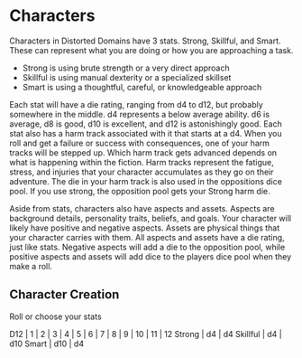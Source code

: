 # Characters

Characters in Distorted Domains have 3 stats. Strong, Skillful, and Smart. These can represent what you are doing or how you are approaching a task.

- Strong is using brute strength or a very direct approach
- Skillful is using manual dexterity or a specialized skillset
- Smart is using a thoughtful, careful, or knowledgeable approach

Each stat will have a die rating, ranging from d4 to d12, but probably somewhere in the middle.
d4 represents a below average ability. d6 is average, d8 is good, d10 is excellent, and d12 is astonishingly good.
Each stat also has a harm track associated with it that starts at a d4.
When you roll and get a failure or success with consequences, one of your harm tracks will be stepped up.
Which harm track gets advanced depends on what is happening within the fiction.
Harm tracks represent the fatigue, stress, and injuries that your character accumulates as they go on their adventure.
The die in your harm track is also used in the oppositions dice pool. If you use strong, the opposition pool gets your Strong harm die.

Aside from stats, characters also have aspects and assets. Aspects are background details, personality traits, beliefs, and goals. Your character will likely have positive and negative aspects. Assets are physical things that your character carries with them. All aspects and assets have a die rating, just like stats. Negative aspects will add a die to the opposition pool, while positive aspects and assets will add dice to the players dice pool when they make a roll.


## Character Creation

Roll or choose your stats

D12 | 1 | 2 | 3 | 4 | 5 | 6 | 7 | 8 | 9 | 10 | 11 | 12
Strong | d4 | d4
Skillful | d4 | d10 
Smart | d10 | d4